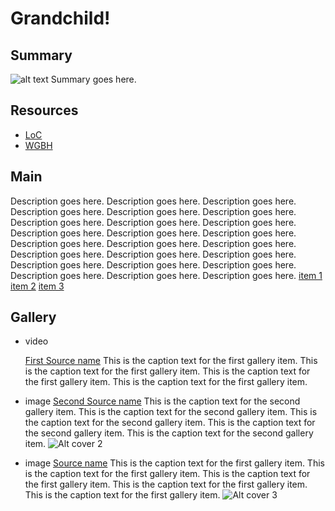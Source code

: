 # Grandchild!

## Summary

![alt text](http://example.org/image)
Summary goes here.

## Resources

- [LoC](http://loc.gov)
- [WGBH](http://wgbh.org)

## Main

Description goes here. Description goes here. Description goes here. Description goes here. Description goes here. Description goes here. Description goes here. Description goes here. Description goes here. Description goes here. Description goes here. Description goes here. Description goes here. Description goes here. Description goes here. Description goes here. Description goes here. Description goes here. Description goes here. Description goes here. Description goes here. Description goes here. Description goes here. Description goes here. 
[item 1](/catalog/cpb-aacip_80-12893j6c)
[item 2](/catalog/cpb-aacip_37-31cjt2qs)
[item 3](/catalog/cpb-aacip_192-1937pxnq "fuller description")

## Gallery

- <a class="type">video</a>
  <!-- media-url for video or audio v -->
  <a href="/media/cpb-aacip_151-b56d21s06x" class="media-url"></a>
  <a class="credit-link" href="http://www.cpb.org/link1">First Source name</a>
  <a class="caption-text">This is the caption text for the first gallery item. This is the caption text for the first gallery item. This is the caption text for the first gallery item. This is the caption text for the first gallery item. </a>
  <a class="asset-url" href="http://americanarchive.org/whoo1"></a>

- <a class="type">image</a>
  <a class="credit-link" href="http://www.cpb.org/link2">Second Source name</a>
  <a class="caption-text">This is the caption text for the second gallery item. This is the caption text for the second gallery item. This is the caption text for the second gallery item. This is the caption text for the second gallery item. This is the caption text for the second gallery item. </a>
  <a class="asset-url" href="http://americanarchive.org/whoo2"></a>
  <img title="cover title 2" alt="Alt cover 2" src="https://s3.amazonaws.com/americanarchive.org/exhibits/AAPB_Exhibit_Newsmagazines_image3.jpg">

- <a class="type">image</a>
  <a class="credit-link" href="http://www.cpb.org/link3">Source name</a>
  <a class="caption-text">This is the caption text for the first gallery item. This is the caption text for the first gallery item. This is the caption text for the first gallery item. This is the caption text for the first gallery item. This is the caption text for the first gallery item. </a>
  <a class="asset-url" href="http://americanarchive.org/whoo3"></a>
  <img title="cover title 3" alt="Alt cover 3" src="https://s3.amazonaws.com/americanarchive.org/exhibits/AAPB_Exhibit_Newsmagazines_image2.jpg">
